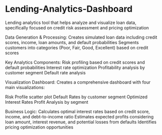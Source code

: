 # Lending-Analytics-Dashboard
Lending analytics tool that helps analyze and visualize loan data, specifically focused on credit risk assessment and pricing optimization

Data Generation & Processing:
Creates simulated loan data including credit scores, income, loan amounts, and default probabilities
Segments customers into categories (Poor, Fair, Good, Excellent) based on credit scores


Key Analytics Components:
Risk profiling based on credit scores and default probabilities
Interest rate optimization
Profitability analysis by customer segment
Default rate analysis


Visualization Dashboard:
Creates a comprehensive dashboard with four main visualizations:


Risk Profile scatter plot
Default Rates by customer segment
Optimized Interest Rates
Profit Analysis by segment


Business Logic:
Calculates optimal interest rates based on credit score, income, and debt-to-income ratio
Estimates expected profits considering loan amount, interest revenue, and potential losses from defaults
Identifies pricing optimization opportunities
